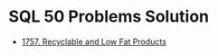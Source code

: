 # SQL 50 Problems Solution

- [1757. Recyclable and Low Fat Products](./1757_Recyclable_and_Low_Fat_Products)